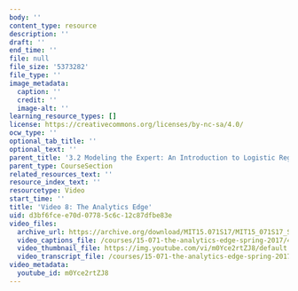 ```yaml
---
body: ''
content_type: resource
description: ''
draft: ''
end_time: ''
file: null
file_size: '5373282'
file_type: ''
image_metadata:
  caption: ''
  credit: ''
  image-alt: ''
learning_resource_types: []
license: https://creativecommons.org/licenses/by-nc-sa/4.0/
ocw_type: ''
optional_tab_title: ''
optional_text: ''
parent_title: '3.2 Modeling the Expert: An Introduction to Logistic Regression'
parent_type: CourseSection
related_resources_text: ''
resource_index_text: ''
resourcetype: Video
start_time: ''
title: 'Video 8: The Analytics Edge'
uid: d3bf6fce-e70d-0778-5c6c-12c87dfbe83e
video_files:
  archive_url: https://archive.org/download/MIT15.071S17/MIT15_071S17_Session_3.2.14_300k.mp4
  video_captions_file: /courses/15-071-the-analytics-edge-spring-2017/42e8e9003ca65aed8ecad1412d19b63f_m0Yce2rtZJ8.vtt
  video_thumbnail_file: https://img.youtube.com/vi/m0Yce2rtZJ8/default.jpg
  video_transcript_file: /courses/15-071-the-analytics-edge-spring-2017/62708d616422a2fa846f448b4c31070f_m0Yce2rtZJ8.pdf
video_metadata:
  youtube_id: m0Yce2rtZJ8
---
```


